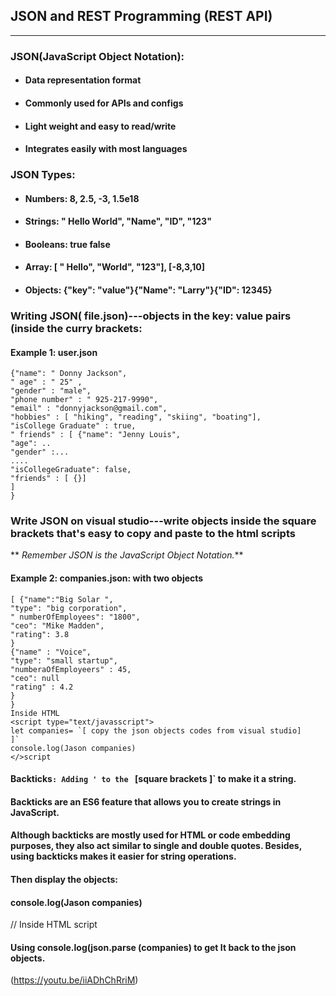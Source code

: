 ## JSON and REST Programming (REST API)
***
### JSON(JavaScript Object Notation):
* ####  Data representation format
* #### Commonly used for APIs and configs
* #### Light weight and easy to read/write
* #### Integrates easily with most languages 

### JSON Types:
* #### Numbers: 8, 2.5, -3, 1.5e18
* #### Strings: " Hello World", "Name", "ID", "123"
* #### Booleans: true false
* ####  Array: [ " Hello", "World", "123"], [-8,3,10]
* #### Objects: {"key": "value"}{"Name": "Larry"}{"ID": 12345}

### Writing JSON( file.json)---objects in the key: value pairs (inside the curry brackets:
#### Example 1: user.json
```
{"name": " Donny Jackson",
" age" : " 25" ,
"gender" : "male",
"phone number" : " 925-217-9990",
"email" : "donnyjackson@gmail.com",
"hobbies" : [ "hiking", "reading", "skiing", "boating"],
"isCollege Graduate" : true,
" friends" : [ {"name": "Jenny Louis",
"age": ..
"gender" :...
....
"isCollegeGraduate": false,
"friends" : [ {}]
]
}
```
### Write JSON on visual studio---write objects inside the square brackets that's easy to copy and paste to the html scripts
** _Remember JSON is the JavaScript Object Notation._**
#### Example 2: companies.json: with two objects
```
[ {"name":"Big Solar ",
"type": "big corporation",
" numberOfEmployees": "1800",
"ceo": "Mike Madden",
"rating": 3.8
}
{"name" : "Voice",
"type": "small startup",
"numberaOfEmployeers" : 45,
"ceo": null
"rating" : 4.2
}
}
Inside HTML 
<script type="text/javasscript">
let companies= `[ copy the json objects codes from visual studio]
]`
console.log(Jason companies) 
</>script
```

#### Backticks`: Adding ' to the ` [square brackets ]` to make it a string.
#### Backticks are an ES6 feature that allows you to create strings in JavaScript.

#### Although backticks are mostly used for HTML or code embedding purposes, they also act similar to single and double quotes. Besides, using backticks makes it easier for string operations.


#### Then display the objects: 
#### console.log(Jason companies) 
// Inside HTML script 

#### Using console.log(json.parse (companies) to get It back to the json objects.

(https://youtu.be/iiADhChRriM)
